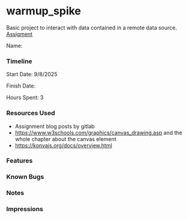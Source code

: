 # warmup_spike

Basic project to interact with data contained in a remote data source.
[Assigment](https://courses.cs.duke.edu/compsci408/fall25/assign/warmup.php)

Name:

### Timeline

Start Date: 9/8/2025

Finish Date:

Hours Spent: 3

### Resources Used

- Assignment blog posts by gitlab
- https://www.w3schools.com/graphics/canvas_drawing.asp and the whole chapter about the canvas element
- https://konvajs.org/docs/overview.html

### Features

### Known Bugs

### Notes

### Impressions
